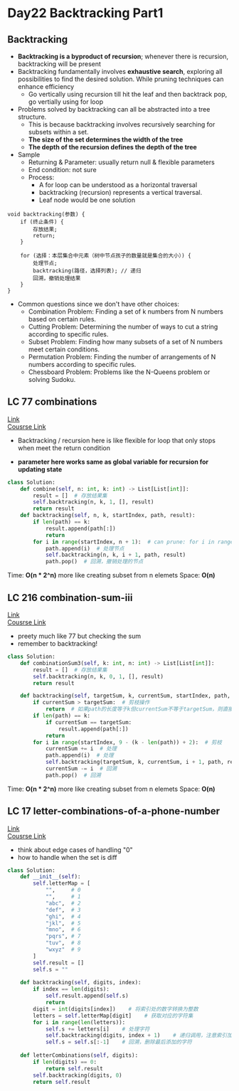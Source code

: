 # Day22 Backtracking Part1

## Backtracking 
- **Backtracking is a byproduct of recursion**; whenever there is recursion, backtracking will be present
- Backtracking fundamentally involves **exhaustive search**, exploring all possibilities to find the desired solution. While pruning techniques can enhance efficiency
    - Go vertically using recursion till hit the leaf and then backtrack pop,  go vertially using for loop
- Problems solved by backtracking can all be abstracted into a tree structure.
    - This is because backtracking involves recursively searching for subsets within a set.
    - **The size of the set determines the width of the tree**
    - **The depth of the recursion defines the depth of the tree**
- Sample
    - Returning & Parameter: usually return null & flexible parameters
    - End condition: not sure
    - Process:
        - A for loop can be understood as a horizontal traversal
        - backtracking (recursion) represents a vertical traversal.
        - Leaf node would be one solution
```pyrhon
void backtracking(参数) {
    if (终止条件) {
        存放结果;
        return;
    }

    for (选择：本层集合中元素（树中节点孩子的数量就是集合的大小）) {
        处理节点;
        backtracking(路径，选择列表); // 递归
        回溯，撤销处理结果
    }
}
```
- Common questions since we don't have other choices:
    - Combination Problem: Finding a set of k numbers from N numbers based on certain rules.
    - Cutting Problem: Determining the number of ways to cut a string according to specific rules.
    - Subset Problem: Finding how many subsets of a set of N numbers meet certain conditions.
    - Permutation Problem: Finding the number of arrangements of N numbers according to specific rules.
    - Chessboard Problem: Problems like the N-Queens problem or solving Sudoku.

## LC 77 combinations
[Link](https://leetcode.com/problems/combinations/description/)   
[Cousrse Link](https://programmercarl.com/0077.%E7%BB%84%E5%90%88.html)    

- Backtracking / recursion here is like flexible for loop that only stops when meet the return condition

- **parameter here works same as global variable for recursion for updating state**
```python
class Solution:
    def combine(self, n: int, k: int) -> List[List[int]]:
        result = []  # 存放结果集
        self.backtracking(n, k, 1, [], result)
        return result
    def backtracking(self, n, k, startIndex, path, result):
        if len(path) == k:
            result.append(path[:])
            return
        for i in range(startIndex, n + 1):  # can prune: for i in range(startIndex, n - (k - len(path)) + 2):
            path.append(i)  # 处理节点
            self.backtracking(n, k, i + 1, path, result)
            path.pop()  # 回溯，撤销处理的节点
```
Time: **O(n * 2^n)** more like creating subset from n elemets
Space: **O(n)** 

##  LC 216 combination-sum-iii
[Link](https://leetcode.com/problems/combination-sum-iii/description/)   
[Cousrse Link](https://programmercarl.com/0216.%E7%BB%84%E5%90%88%E6%80%BB%E5%92%8CIII.html)
  
- preety much like 77 but checking the sum
- remember to backtracking!
```python
class Solution:
    def combinationSum3(self, k: int, n: int) -> List[List[int]]:
        result = []  # 存放结果集
        self.backtracking(n, k, 0, 1, [], result)
        return result

    def backtracking(self, targetSum, k, currentSum, startIndex, path, result):
        if currentSum > targetSum:  # 剪枝操作
            return  # 如果path的长度等于k但currentSum不等于targetSum，则直接返回
        if len(path) == k:
            if currentSum == targetSum:
                result.append(path[:])
            return
        for i in range(startIndex, 9 - (k - len(path)) + 2):  # 剪枝
            currentSum += i  # 处理
            path.append(i)  # 处理
            self.backtracking(targetSum, k, currentSum, i + 1, path, result)  # 注意i+1调整startIndex
            currentSum -= i  # 回溯
            path.pop()  # 回溯
```

Time: **O(n * 2^n)** more like creating subset from n elemets
Space: **O(n)** 


##  LC 17 letter-combinations-of-a-phone-number
[Link](https://leetcode.com/problems/letter-combinations-of-a-phone-number/description/)   
[Cousrse Link](https://programmercarl.com/0017.%E7%94%B5%E8%AF%9D%E5%8F%B7%E7%A0%81%E7%9A%84%E5%AD%97%E6%AF%8D%E7%BB%84%E5%90%88.html)
  
- think about edge cases of handling "0"
- how to handle when the set is diff
```python
class Solution:
    def __init__(self):
        self.letterMap = [
            "",     # 0
            "",     # 1
            "abc",  # 2
            "def",  # 3
            "ghi",  # 4
            "jkl",  # 5
            "mno",  # 6
            "pqrs", # 7
            "tuv",  # 8
            "wxyz"  # 9
        ]
        self.result = []
        self.s = ""
    
    def backtracking(self, digits, index):
        if index == len(digits):
            self.result.append(self.s)
            return
        digit = int(digits[index])    # 将索引处的数字转换为整数
        letters = self.letterMap[digit]    # 获取对应的字符集
        for i in range(len(letters)):
            self.s += letters[i]    # 处理字符
            self.backtracking(digits, index + 1)    # 递归调用，注意索引加1，处理下一个数字
            self.s = self.s[:-1]    # 回溯，删除最后添加的字符
    
    def letterCombinations(self, digits):
        if len(digits) == 0:
            return self.result
        self.backtracking(digits, 0)
        return self.result
```

